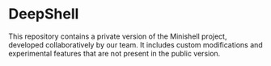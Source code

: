 # DeepShell
This repository contains a private version of the Minishell project, developed collaboratively by our team. It includes custom modifications and experimental features that are not present in the public version.
